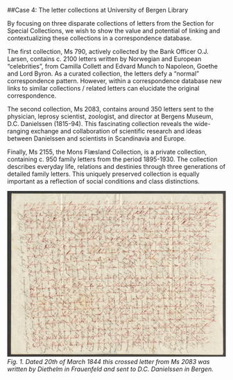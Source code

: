 ##Case 4: The letter collections at University of Bergen Library

By focusing on three disparate collections of letters from the Section for Special Collections, we wish to show the value and potential of linking and contextualizing these collections in a correspondence database. 

The first collection, Ms 790, actively collected by the Bank Officer O.J. Larsen, contains c. 2100 letters written by Norwegian and European “celebrities”, from Camilla Collett and Edvard Munch to Napoleon, Goethe and Lord Byron. As a curated collection, the letters defy a “normal” correspondence pattern. However, within a correspondence database new links to similar collections / related letters can elucidate the original correspondence.

The second collection, Ms 2083, contains around 350 letters sent to the physician, leprosy scientist, zoologist, and director at Bergens Museum, D.C. Danielssen (1815-94). This fascinating collection reveals the wide-ranging exchange and collaboration of scientific research and ideas between Danielssen and scientists in Scandinavia and Europe.

Finally, Ms 2155, the Mons Flæsland Collection, is a private collection, containing c. 950 family letters from the period 1895-1930. The collection describes everyday life, relations and destinies through three generations of detailed family letters. This uniquely preserved collection is equally important as a reflection of social conditions and class distinctions.

![](https://github.com/arockenberger/NorKorr/blob/master/poster/images/ubb-ms-2083-b-1-09_Letter_to_DCDanielssen.jpg)*Fig. 1. Dated 20th of March 1844 this crossed letter from Ms 2083 was written by Diethelm in Frauenfeld and sent to D.C. Danielssen in Bergen.*
